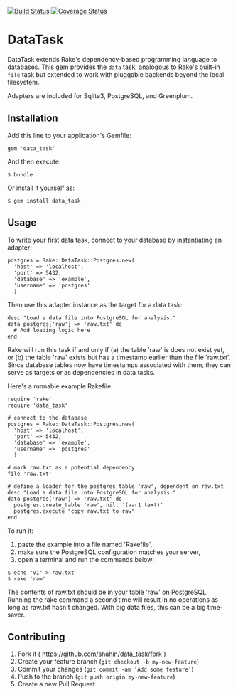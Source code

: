 [![Build Status](https://travis-ci.org/shahin/data_task.svg?branch=master)](https://travis-ci.org/shahin/data_task)
[![Coverage Status](https://img.shields.io/coveralls/shahin/data_task.svg)](https://coveralls.io/r/shahin/data_task?branch=master)

# DataTask

DataTask extends Rake's dependency-based programming language to databases. This gem provides the `data` task, analogous to Rake's built-in `file` task but extended to work with pluggable backends beyond the local filesystem.

Adapters are included for Sqlite3, PostgreSQL, and Greenplum.

## Installation

Add this line to your application's Gemfile:

    gem 'data_task'

And then execute:

    $ bundle

Or install it yourself as:

    $ gem install data_task

## Usage

To write your first data task, connect to your database by instantiating an adapter:

```
postgres = Rake::DataTask::Postgres.new(
  'host' => 'localhost', 
  'port' => 5432, 
  'database' => 'example', 
  'username' => 'postgres'
  )
```

Then use this adapter instance as the target for a data task:

```
desc "Load a data file into PostgreSQL for analysis."
data postgres['raw'] => 'raw.txt' do
  # Add loading logic here
end
```

Rake will run this task if and only if (a) the table 'raw' is does not exist yet, or (b) the table 'raw' exists but has a timestamp earlier than the file 'raw.txt'. Since database tables now have timestamps associated with them, they can serve as targets or as dependencies in data tasks.

Here's a runnable example Rakefile:

```
require 'rake'
require 'data_task'

# connect to the database
postgres = Rake::DataTask::Postgres.new(
  'host' => 'localhost', 
  'port' => 5432, 
  'database' => 'example', 
  'username' => 'postgres'
  )

# mark raw.txt as a potential dependency
file 'raw.txt'

# define a loader for the postgres table 'raw', dependent on raw.txt
desc "Load a data file into PostgreSQL for analysis."
data postgres['raw'] => 'raw.txt' do
  postgres.create_table 'raw', nil, '(var1 text)'
  postgres.execute "copy raw.txt to raw"
end
```

To run it: 

1. paste the example into a file named 'Rakefile',
2. make sure the PostgreSQL configuration matches your server,
3. open a terminal and run the commands below:

```
$ echo "v1" > raw.txt
$ rake 'raw'
```

The contents of raw.txt should be in your table 'raw' on PostgreSQL. Running the rake command a second time will result in no operations as long as raw.txt hasn't changed. With big data files, this can be a big time-saver.


## Contributing

1. Fork it ( https://github.com/shahin/data_task/fork )
2. Create your feature branch (`git checkout -b my-new-feature`)
3. Commit your changes (`git commit -am 'Add some feature'`)
4. Push to the branch (`git push origin my-new-feature`)
5. Create a new Pull Request
